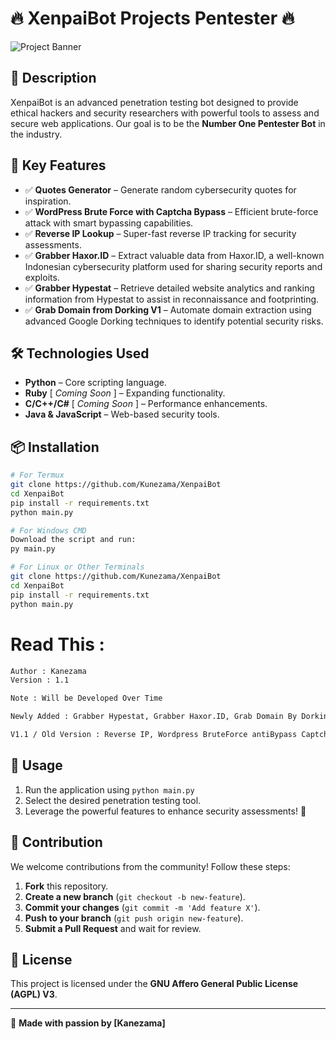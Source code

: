 # 🔥 XenpaiBot Projects Pentester 🔥

![Project Banner](https://deposit.pictures/media/images/19/16/eb/1916eb81821340638e1987cbcaa4c2c9.jpg)

## 📌 Description
XenpaiBot is an advanced penetration testing bot designed to provide ethical hackers and security researchers with powerful tools to assess and secure web applications. Our goal is to be the **Number One Pentester Bot** in the industry.

## 🎯 Key Features
- ✅ **Quotes Generator** – Generate random cybersecurity quotes for inspiration.
- ✅ **WordPress Brute Force with Captcha Bypass** – Efficient brute-force attack with smart bypassing capabilities.
- ✅ **Reverse IP Lookup** – Super-fast reverse IP tracking for security assessments.
- ✅ **Grabber Haxor.ID** – Extract valuable data from Haxor.ID, a well-known Indonesian cybersecurity platform used for sharing security reports and exploits.
- ✅ **Grabber Hypestat** – Retrieve detailed website analytics and ranking information from Hypestat to assist in reconnaissance and footprinting.
- ✅ **Grab Domain from Dorking V1** – Automate domain extraction using advanced Google Dorking techniques to identify potential security risks.

## 🛠️ Technologies Used
- **Python** – Core scripting language.
- **Ruby** [ *Coming Soon* ] – Expanding functionality.
- **C/C++/C#** [ *Coming Soon* ] – Performance enhancements.
- **Java & JavaScript** – Web-based security tools.

## 📦 Installation
```bash
# For Termux
git clone https://github.com/Kunezama/XenpaiBot
cd XenpaiBot
pip install -r requirements.txt
python main.py

# For Windows CMD
Download the script and run:
py main.py

# For Linux or Other Terminals
git clone https://github.com/Kunezama/XenpaiBot
cd XenpaiBot
pip install -r requirements.txt
python main.py
```

# Read This :
```bash
Author : Kanezama
Version : 1.1

Note : Will be Developed Over Time

Newly Added : Grabber Hypestat, Grabber Haxor.ID, Grab Domain By Dorking, And Improve the appearance of ‘main.py’ and upgrade it to be cooler and more luxurious, with Fix some Bugs

V1.1 / Old Version : Reverse IP, Wordpress BruteForce antiBypass Captcha, And Fix Some Bugs
```

## 🚀 Usage
1. Run the application using `python main.py`
2. Select the desired penetration testing tool.
3. Leverage the powerful features to enhance security assessments! 🎉

## 🤝 Contribution
We welcome contributions from the community! Follow these steps:
1. **Fork** this repository.
2. **Create a new branch** (`git checkout -b new-feature`).
3. **Commit your changes** (`git commit -m 'Add feature X'`).
4. **Push to your branch** (`git push origin new-feature`).
5. **Submit a Pull Request** and wait for review.

## 📄 License
This project is licensed under the **GNU Affero General Public License (AGPL) V3**.

---

🚀 **Made with passion by [Kanezama]**
